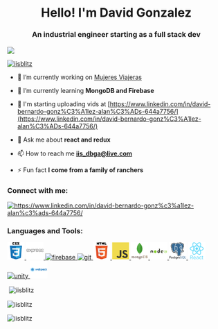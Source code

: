 
<h1 align="center">Hello! I'm David Gonzalez</h1>
<h3 align="center">An industrial engineer starting as a full stack dev</h3>
<img align="center" src="https://media.tenor.com/RpxxkrGJ5VIAAAAC/thumbs-up-engineer-gaming.gif">


<p> <a href="https://github.com/ryo-ma/github-profile-trophy"><img src="https://github-profile-trophy.vercel.app/?username=iisblitz" alt="iisblitz" /></a> </p>

- 🔭 I’m currently working on [Mujeres Viajeras](https://github.com/iisblitz/Mujeres-Viajeras)

- 🌱 I’m currently learning **MongoDB and Firebase**

- 📝 I'm starting uploading vids at [https://www.linkedin.com/in/david-bernardo-gonz%C3%A1lez-alan%C3%ADs-644a7756/](https://www.linkedin.com/in/david-bernardo-gonz%C3%A1lez-alan%C3%ADs-644a7756/)

- 💬 Ask me about **react and redux**

- 📫 How to reach me **iis_dbga@live.com**

- ⚡ Fun fact **I come from a family of ranchers**

<h3 align="left">Connect with me:</h3>
<p align="left">
<a href="https://linkedin.com/in/https://www.linkedin.com/in/david-bernardo-gonz%c3%a1lez-alan%c3%ads-644a7756/" target="blank"><img align="center" src="https://raw.githubusercontent.com/rahuldkjain/github-profile-readme-generator/master/src/images/icons/Social/linked-in-alt.svg" alt="https://www.linkedin.com/in/david-bernardo-gonz%c3%a1lez-alan%c3%ads-644a7756/" height="30" width="40" /></a>
</p>

<h3 align="left">Languages and Tools:</h3>
<p align="left"> <a href="https://www.w3schools.com/css/" target="_blank" rel="noreferrer"> <img src="https://raw.githubusercontent.com/devicons/devicon/master/icons/css3/css3-original-wordmark.svg" alt="css3" width="40" height="40"/> </a> <a href="https://expressjs.com" target="_blank" rel="noreferrer"> <img src="https://raw.githubusercontent.com/devicons/devicon/master/icons/express/express-original-wordmark.svg" alt="express" width="40" height="40"/> </a> <a href="https://firebase.google.com/" target="_blank" rel="noreferrer"> <img src="https://www.vectorlogo.zone/logos/firebase/firebase-icon.svg" alt="firebase" width="40" height="40"/> </a> <a href="https://git-scm.com/" target="_blank" rel="noreferrer"> <img src="https://www.vectorlogo.zone/logos/git-scm/git-scm-icon.svg" alt="git" width="40" height="40"/> </a> <a href="https://www.w3.org/html/" target="_blank" rel="noreferrer"> <img src="https://raw.githubusercontent.com/devicons/devicon/master/icons/html5/html5-original-wordmark.svg" alt="html5" width="40" height="40"/> </a> <a href="https://developer.mozilla.org/en-US/docs/Web/JavaScript" target="_blank" rel="noreferrer"> <img src="https://raw.githubusercontent.com/devicons/devicon/master/icons/javascript/javascript-original.svg" alt="javascript" width="40" height="40"/> </a> <a href="https://www.mongodb.com/" target="_blank" rel="noreferrer"> <img src="https://raw.githubusercontent.com/devicons/devicon/master/icons/mongodb/mongodb-original-wordmark.svg" alt="mongodb" width="40" height="40"/> </a> <a href="https://nodejs.org" target="_blank" rel="noreferrer"> <img src="https://raw.githubusercontent.com/devicons/devicon/master/icons/nodejs/nodejs-original-wordmark.svg" alt="nodejs" width="40" height="40"/> </a> <a href="https://www.postgresql.org" target="_blank" rel="noreferrer"> <img src="https://raw.githubusercontent.com/devicons/devicon/master/icons/postgresql/postgresql-original-wordmark.svg" alt="postgresql" width="40" height="40"/> </a> <a href="https://reactjs.org/" target="_blank" rel="noreferrer"> <img src="https://raw.githubusercontent.com/devicons/devicon/master/icons/react/react-original-wordmark.svg" alt="react" width="40" height="40"/> </a> <a href="https://www.typescriptlang.org/" target="_blank" rel="noreferrer">  </a> <a href="https://unity.com/" target="_blank" rel="noreferrer"> <img src="https://www.vectorlogo.zone/logos/unity3d/unity3d-icon.svg" alt="unity" width="40" height="40"/> </a> <a href="https://webpack.js.org" target="_blank" rel="noreferrer"> <img src="https://raw.githubusercontent.com/devicons/devicon/d00d0969292a6569d45b06d3f350f463a0107b0d/icons/webpack/webpack-original-wordmark.svg" alt="webpack" width="40" height="40"/> </a> </p>


<p>&nbsp;<img align="center" src="https://github-readme-stats.vercel.app/api?username=iisblitz&show_icons=true&locale=en" alt="iisblitz" /></p>
<p><img align="center" src="https://github-readme-stats.vercel.app/api/top-langs?username=iisblitz&show_icons=true&locale=en&layout=compact" alt="iisblitz" /></p>
<p><img align="center" src="https://github-readme-streak-stats.herokuapp.com/?user=iisblitz&" alt="iisblitz" /></p>
